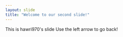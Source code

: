 ```yaml
---
layout: slide
title: "Welcome to our second slide!"
---
```

This is hawri970's slide
Use the left arrow to go back!
